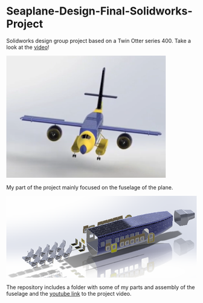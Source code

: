 # Seaplane-Design-Final-Solidworks-Project
Solidworks design group project  based on a Twin Otter series 400. Take a look at the [video](https://www.youtube.com/watch?v=9sSEc756nNM&t=8s)!

![image](README%20Images/final_assembly.png)

My part of the project mainly focused on the fuselage of the plane.

![image](README%20Images/my_part.png)


The repository includes a folder with some of my parts and assembly of the fuselage and the [youtube link](https://www.youtube.com/watch?v=9sSEc756nNM&t=8s) to the project video.
